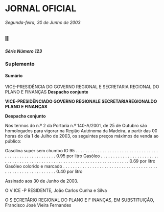 # JORNAL OFICIAL

###### Segunda-feira, 30 de Junho de 2003

## II

##### Série Número 123

### **Suplemento**

#### **Sumário**

VICE-PRESIDÊNCIA DO GOVERNO REGIONAL E SECRETARIA REGIONAL
DO PLANO E FINANÇAS
**Despacho conjunto**


**VICE-PRESIDÊNCIADO GOVERNO REGIONALE SECRETARIAREGIONALDO PLANO E FINANÇAS**


**Despacho conjunto**


Nos termos do n.º 2 da Portaria n.º 140-A/2001, de 25 de Outubro são homologados para vigorar na Região Autónoma da
Madeira, a partir das 00 horas do dia 1 de Julho de 2003, os seguintes preços máximos de venda ao público:


Gasolina super sem chumbo IO 95 . . . . . . . . . . . . . . . . . . . . . . . . . . . . . . . . . . . . . . . . . . . . . . . . . . . . . . . 0.95 por litro
Gasóleo . . . . . . . . . . . . . . . . . . . . . . . . . . . . . . . . . . . . . . . . . . . . . . . . . . . . . . . . . . . . . . . . . . . . . . . . . . . 0.69 por litro
Gasóleo colorido e marcado . . . . . . . . . . . . . . . . . . . . . . . . . . . . . . . . . . . . . . . . . . . . . . . . . . . . . . . . . . . . 0.40 por litro


Assinado aos 30 de Junho de 2003.


O V ICE -P RESIDENTE, João Carlos Cunha e Silva


O S ECRETÁRIO REGIONAL DO PLANO E F INANÇAS, EM SUBSTITUIÇÃO, Francisco José Vieira Fernandes

